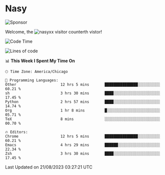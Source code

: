 # Nasy

<!--
<p align="center">
<img height="200" src="https://github-readme-stats.vercel.app/api?username=nasyxx&count_private=true&show_icons=true&theme=dracula&include_all_commits=true"/>
<img height="200" src="https://github-readme-stats.vercel.app/api/top-langs/?username=nasyxx&theme=dracula&hide=html,jupyter+notebook&count_private=true&show_icons=true"/>
</p>

  
----------------
-->

![Sponsor](https://img.shields.io/static/v1.svg?label=Sponsor&message=%E2%9D%A4&logo=GitHub&style=flat&color=pink)
 
Welcome, the ![nasyxx visitor counter](https://count.getloli.com/get/@nasyxx?theme=rule34)th vistor!
 
<!--START_SECTION:waka-->
![Code Time](http://img.shields.io/badge/Code%20Time-3%2C658%20hrs%2022%20mins-blue)

![Lines of code](https://img.shields.io/badge/From%20Hello%20World%20I%27ve%20Written-6.3%20million%20lines%20of%20code-blue)

📊 **This Week I Spent My Time On** 

```text
🕑︎ Time Zone: America/Chicago

💬 Programming Languages: 
Other                    12 hrs 5 mins       ███████████████░░░░░░░░░░   60.21 % 
sh                       3 hrs 30 mins       ████░░░░░░░░░░░░░░░░░░░░░   17.45 % 
Python                   2 hrs 57 mins       ████░░░░░░░░░░░░░░░░░░░░░   14.74 % 
Org                      1 hr 8 mins         █░░░░░░░░░░░░░░░░░░░░░░░░   05.71 % 
TeX                      8 mins              ░░░░░░░░░░░░░░░░░░░░░░░░░   00.70 % 

🔥 Editors: 
Chrome                   12 hrs 5 mins       ███████████████░░░░░░░░░░   60.21 % 
Emacs                    4 hrs 29 mins       ██████░░░░░░░░░░░░░░░░░░░   22.34 % 
Zsh                      3 hrs 30 mins       ████░░░░░░░░░░░░░░░░░░░░░   17.45 % 
```


 Last Updated on 21/08/2023 03:27:21 UTC
<!--END_SECTION:waka-->

<!-- ![visitors](https://visitor-badge.laobi.icu/badge?page_id=nasyxx.nasyxx) -->
